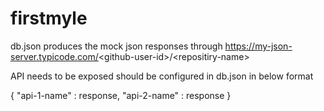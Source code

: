 # firstmyle

db.json produces the mock json responses through https://my-json-server.typicode.com/<github-user-id\>/<repositiry-name\>

API needs to be exposed should be configured in db.json in below format

{
  "api-1-name" : response,
  "api-2-name" : response
}
